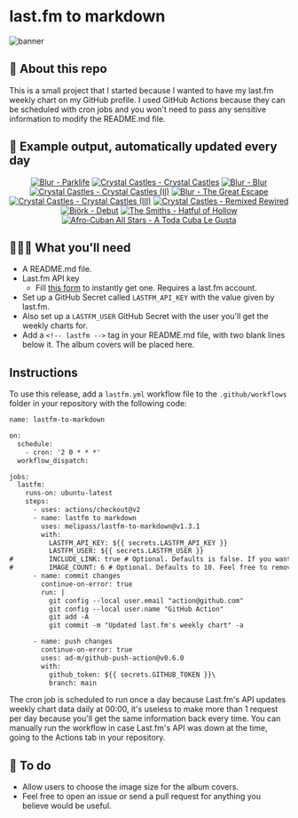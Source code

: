 # last.fm to markdown

![banner](banner.png)

## 🤖 About this repo
This is a small project that I started because I wanted to have my last.fm weekly chart on my GitHub profile. I used GitHub Actions because they can be scheduled with cron jobs and you won't need to pass any sensitive information to modify the README.md file.

## 🎵 Example output, automatically updated every day
<!-- lastfm -->
<p align="center"><a href="https://www.last.fm/music/Blur/Parklife"><img src="https://lastfm.freetls.fastly.net/i/u/64s/19e7df241eead2786c81e5f50c4f3364.png" title="Blur - Parklife"></a> <a href="https://www.last.fm/music/Crystal+Castles/Crystal+Castles"><img src="https://lastfm.freetls.fastly.net/i/u/64s/8da6d80eb32a8b6f35fdf09d89a004f0.jpg" title="Crystal Castles - Crystal Castles"></a> <a href="https://www.last.fm/music/Blur/Blur"><img src="https://lastfm.freetls.fastly.net/i/u/64s/5cc94288ee91f2bf085204ea693f8607.jpg" title="Blur - Blur"></a> <a href="https://www.last.fm/music/Crystal+Castles/Crystal+Castles+(II)"><img src="https://lastfm.freetls.fastly.net/i/u/64s/6ee5936b857f66ac31be6082eb66e5a5.jpg" title="Crystal Castles - Crystal Castles (II)"></a> <a href="https://www.last.fm/music/Blur/The+Great+Escape"><img src="https://lastfm.freetls.fastly.net/i/u/64s/a3e5e041b33885e07f90d5b1efd687b8.png" title="Blur - The Great Escape"></a> <a href="https://www.last.fm/music/Crystal+Castles/Crystal+Castles+(III)"><img src="https://lastfm.freetls.fastly.net/i/u/64s/7261a45a2f8f43b1be664083bca47df4.png" title="Crystal Castles - Crystal Castles (III)"></a> <a href="https://www.last.fm/music/Crystal+Castles/Remixed+Rewired"><img src="https://lastfm.freetls.fastly.net/i/u/64s/aa9df5a0802d4e95a115d8315f18e258.png" title="Crystal Castles - Remixed Rewired"></a> <a href="https://www.last.fm/music/Bj%C3%B6rk/Debut"><img src="https://lastfm.freetls.fastly.net/i/u/64s/7098faeeba40a168cea952f95204a89a.jpg" title="Björk - Debut"></a> <a href="https://www.last.fm/music/The+Smiths/Hatful+of+Hollow"><img src="https://lastfm.freetls.fastly.net/i/u/64s/801e9320ef8d416ec178eea1c8d3af98.png" title="The Smiths - Hatful of Hollow"></a> <a href="https://www.last.fm/music/Afro-Cuban+All+Stars/A+Toda+Cuba+Le+Gusta"><img src="https://lastfm.freetls.fastly.net/i/u/64s/8c77628d4092370aa4e99a54d61295a0.jpg" title="Afro-Cuban All Stars - A Toda Cuba Le Gusta"></a> </p>

          
## 👩🏽‍💻 What you'll need
* A README.md file.
* Last.fm API key
  * Fill [this form](https://www.last.fm/api/account/create) to instantly get one. Requires a last.fm account.
* Set up a GitHub Secret called ```LASTFM_API_KEY``` with the value given by last.fm.
* Also set up a ```LASTFM_USER``` GitHub Secret with the user you'll get the weekly charts for.
* Add a ```<!-- lastfm -->``` tag in your README.md file, with two blank lines below it. The album covers will be placed here.

## Instructions
To use this release, add a ```lastfm.yml``` workflow file to the ```.github/workflows``` folder in your repository with the following code:
```diff
name: lastfm-to-markdown

on:
  schedule:
    - cron: '2 0 * * *'
  workflow_dispatch:

jobs:
  lastfm:
    runs-on: ubuntu-latest
    steps:
      - uses: actions/checkout@v2
      - name: lastfm to markdown
        uses: melipass/lastfm-to-markdown@v1.3.1
        with:
          LASTFM_API_KEY: ${{ secrets.LASTFM_API_KEY }}
          LASTFM_USER: ${{ secrets.LASTFM_USER }}
#         INCLUDE_LINK: true # Optional. Defaults is false. If you want to include the link to the album page, set this to true.
#         IMAGE_COUNT: 6 # Optional. Defaults to 10. Feel free to remove this line if you want.
      - name: commit changes
        continue-on-error: true
        run: |
          git config --local user.email "action@github.com"
          git config --local user.name "GitHub Action"
          git add -A
          git commit -m "Updated last.fm's weekly chart" -a

      - name: push changes
        continue-on-error: true
        uses: ad-m/github-push-action@v0.6.0
        with:
          github_token: ${{ secrets.GITHUB_TOKEN }}\
          branch: main
```
The cron job is scheduled to run once a day because Last.fm's API updates weekly chart data daily at 00:00, it's useless to make more than 1 request per day because you'll get the same information back every time. You can manually run the workflow in case Last.fm's API was down at the time, going to the Actions tab in your repository.

## 🚧 To do
* Allow users to choose the image size for the album covers.
* Feel free to open an issue or send a pull request for anything you believe would be useful.
